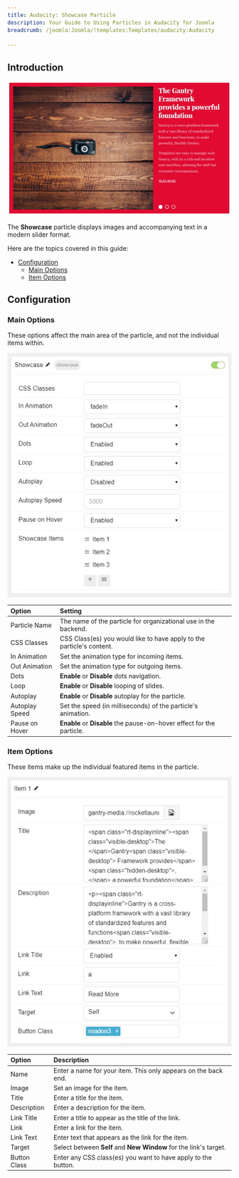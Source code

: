 ```yaml
---
title: Audacity: Showcase Particle
description: Your Guide to Using Particles in Audacity for Joomla
breadcrumb: /joomla:Joomla/!templates:Templates/audacity:Audacity

---
```


## Introduction

![](assets/particle_showcase1.jpg)

The **Showcase** particle displays images and accompanying text in a modern slider format.

Here are the topics covered in this guide:

* [Configuration](#configuration)
    - [Main Options](#main-options)
    - [Item Options](#item-options)

## Configuration

### Main Options

These options affect the main area of the particle, and not the individual items within.

![](assets/particle_showcase2.jpg)

| Option            | Setting                                                               |
|:----------------- |:--------------------------------------------------------------------- |
| Particle Name     | The name of the particle for organizational use in the backend.       |
| CSS Classes       | CSS Class(es) you would like to have apply to the particle's content. |
| In Animation      | Set the animation type for incoming items.                            |
| Out Animation     | Set the animation type for outgoing items.                            |
| Dots              | **Enable** or **Disable** dots navigation.                            |
| Loop              | **Enable** or **Disable** looping of slides.                          |
| Autoplay          | **Enable** or **Disable** autoplay for the particle.                  |
| Autoplay Speed    | Set the speed (in milliseconds) of the particle's animation.          |
| Pause on Hover    | **Enable** or **Disable** the pause-on-hover effect for the particle. |

### Item Options

These items make up the individual featured items in the particle.

![](assets/particle_showcase3.jpg)

| Option         | Description                                                                                                   |
| :------------- | :------------------------------------------------------------------------------------------------------------ |
| Name           | Enter a name for your item. This only appears on the back end.                                                |
| Image          | Set an image for the item.                                                                                    |
| Title          | Enter a title for the item.                                                                                   |
| Description    | Enter a description for the item.                                                                             |
| Link Title     | Enter a title to appear as the title of the link.                                                             |
| Link           | Enter a link for the item.                                                                                    |
| Link Text      | Enter text that appears as the link for the item.                                                             |
| Target         | Select between **Self** and **New Window** for the link's target.                                             |
| Button Class   | Enter any CSS class(es) you want to have apply to the button.                                                 |
